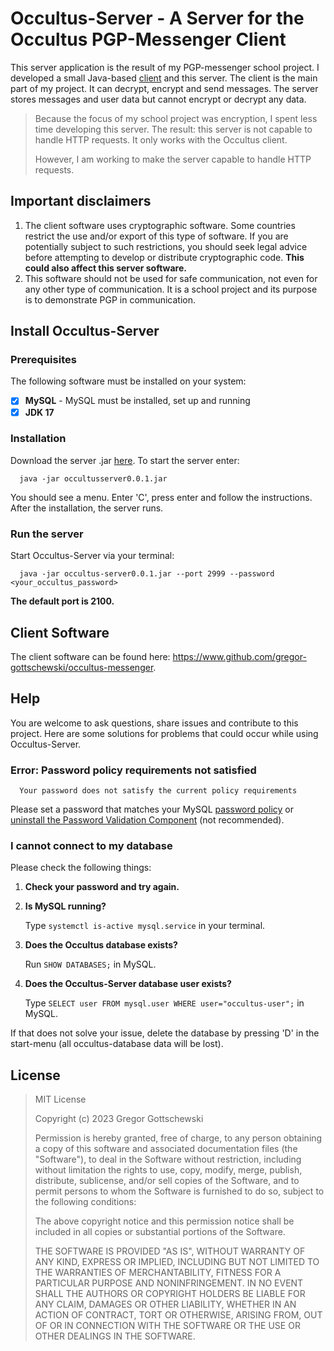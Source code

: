 # Occultus-Server - A Server for the Occultus PGP-Messenger Client
This server application is the result of my PGP-messenger school project. I
developed a small Java-based [client](https://www.github.com/Gregor-Gottschewski/Occultus-Messenger)
and this server.
The client is the main part of my project. It can decrypt, encrypt and send messages.
The server stores messages and user data but cannot encrypt or decrypt any data.

> Because the focus of my school project was encryption, I spent less time
> developing this server. The result: this server is not capable to handle HTTP
> requests. It only works with the Occultus client.
>
> However, I am working to make the server capable to handle HTTP requests.

## Important disclaimers
1. The client software uses cryptographic software.
   Some countries restrict the use and/or export of this type of software.
   If you are potentially subject to such restrictions, you should seek legal advice before attempting to develop or
   distribute cryptographic code. **This could also affect this server software.**
2. This software should not be used for safe communication, not even for any other type of communication.
   It is a school project and its purpose is to demonstrate PGP in communication.

## Install Occultus-Server
### Prerequisites
The following software must be installed on your system:
- [x] **MySQL** - MySQL must be installed, set up and running
- [x] **JDK 17**

### Installation

Download the server .jar [here](https://github.com/Gregor-Gottschewski/Occultus-Server/releases).
To start the server enter:

      java -jar occultusserver0.0.1.jar

You should see a menu. Enter 'C', press enter and follow the instructions.
After the installation, the server runs.

### Run the server
Start Occultus-Server via your terminal:

      java -jar occultus-server0.0.1.jar --port 2999 --password <your_occultus_password>

**The default port is 2100.**

## Client Software
The client software can be found here: https://www.github.com/gregor-gottschewski/occultus-messenger.

## Help
You are welcome to ask questions, share issues and contribute to this project. Here are some solutions for
problems that could occur while using Occultus-Server.

### Error: Password policy requirements not satisfied

      Your password does not satisfy the current policy requirements

Please set a password that matches your MySQL
[password policy](https://dev.mysql.com/doc/refman/8.0/en/validate-password-options-variables.html)
or [uninstall the Password Validation Component](https://dev.mysql.com/doc/refman/8.0/en/validate-password-installation.html) (not recommended).
### I cannot connect to my database
Please check the following things:
1. **Check your password and try again.**
2. **Is MySQL running?**

   Type `systemctl is-active mysql.service` in your terminal.
3. **Does the Occultus database exists?**

   Run `SHOW DATABASES;` in MySQL.
4. **Does the Occultus-Server database user exists?**

   Type `SELECT user FROM mysql.user WHERE user="occultus-user";` in MySQL.

If that does not solve your issue, delete the database by pressing 'D' in the start-menu
(all occultus-database data will be lost).

## License
> MIT License
>
> Copyright (c) 2023 Gregor Gottschewski
>
> Permission is hereby granted, free of charge, to any person obtaining a copy
> of this software and associated documentation files (the "Software"), to deal
> in the Software without restriction, including without limitation the rights
> to use, copy, modify, merge, publish, distribute, sublicense, and/or sell
> copies of the Software, and to permit persons to whom the Software is
> furnished to do so, subject to the following conditions:
>
> The above copyright notice and this permission notice shall be included in all
> copies or substantial portions of the Software.
>
> THE SOFTWARE IS PROVIDED "AS IS", WITHOUT WARRANTY OF ANY KIND, EXPRESS OR
> IMPLIED, INCLUDING BUT NOT LIMITED TO THE WARRANTIES OF MERCHANTABILITY,
> FITNESS FOR A PARTICULAR PURPOSE AND NONINFRINGEMENT. IN NO EVENT SHALL THE
> AUTHORS OR COPYRIGHT HOLDERS BE LIABLE FOR ANY CLAIM, DAMAGES OR OTHER
> LIABILITY, WHETHER IN AN ACTION OF CONTRACT, TORT OR OTHERWISE, ARISING FROM,
> OUT OF OR IN CONNECTION WITH THE SOFTWARE OR THE USE OR OTHER DEALINGS IN THE
>SOFTWARE.